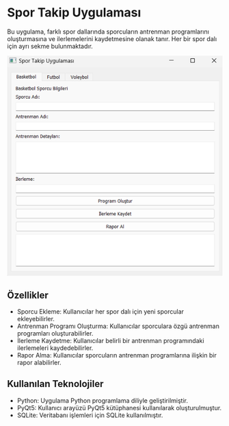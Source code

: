 <h1>Spor Takip Uygulaması</h1>
<p>Bu uygulama, farklı spor dallarında sporcuların antrenman programlarını oluşturmasına ve ilerlemelerini kaydetmesine olanak tanır. Her bir spor dalı için ayrı sekme bulunmaktadır.</p>
<img src="Ekran görüntüsü 2024-05-06 121131.png"/>

<h2>Özellikler</h2>
<ul>
  <li>Sporcu Ekleme: Kullanıcılar her spor dalı için yeni sporcular ekleyebilirler.</li>
  <li>Antrenman Programı Oluşturma: Kullanıcılar sporculara özgü antrenman programları oluşturabilirler.</li>
  <li>İlerleme Kaydetme: Kullanıcılar belirli bir antrenman programındaki ilerlemeleri kaydedebilirler.</li>
  <li>Rapor Alma: Kullanıcılar sporcuların antrenman programlarına ilişkin bir rapor alabilirler.</li>
</ul>
<h2>Kullanılan Teknolojiler</h2>
<ul>
  <li>Python: Uygulama Python programlama diliyle geliştirilmiştir.</li>
  <li>PyQt5: Kullanıcı arayüzü PyQt5 kütüphanesi kullanılarak oluşturulmuştur.</li>
  <li>SQLite: Veritabanı işlemleri için SQLite kullanılmıştır.</li>
</ul>
